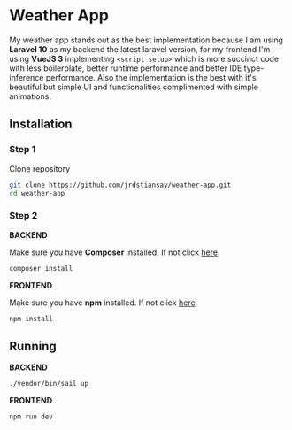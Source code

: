 
# Weather App

My weather app stands out as the best implementation because I am using **Laravel 10** as my backend the latest laravel version, for my frontend I'm using **VueJS 3** implementing ```<script setup>``` which is more succinct code with less boilerplate, better runtime performance and better IDE type-inference performance. Also the implementation is the best with it's beautiful but simple UI and functionalities complimented with simple animations.


## Installation

### Step 1
Clone repository

```bash
git clone https://github.com/jrdstiansay/weather-app.git
cd weather-app
```

### Step 2

**BACKEND**

Make sure you have **Composer** installed. If not click [here](https://pages.github.com/).
```bash
composer install
```
**FRONTEND**

Make sure you have **npm** installed. If not click [here](https://nodejs.org/en).
```bash
npm install
```

## Running
**BACKEND**
```bash
./vendor/bin/sail up
```
**FRONTEND**
```bash
npm run dev
```
